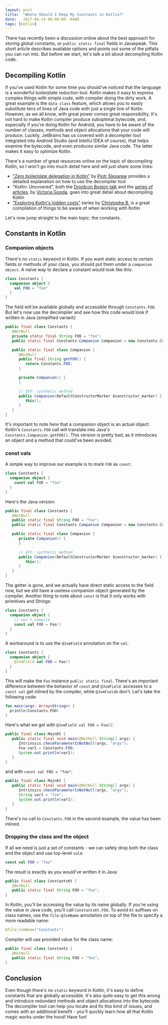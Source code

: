 ```yaml
---
layout: post
title:  "Where Should I Keep My Constants in Kotlin?"
date:   2017-06-14 00:00:00 -0400
tags: [kotlin]
---
```

There has recently been a discussion online about the best approach for storing global constants, or 
`public static final` fields in Javaspeak. This short article describes available options and points 
out some of the pitfalls you can run into. But before we start, let's talk a bit about decompiling 
Kotlin code.

## Decompiling Kotlin

If you've used Kotlin for some time you should've noticed that the language is a wonderful 
boilerplate reduction tool. Kotlin makes it easy to express complex things with simple code, with 
compiler doing the dirty work. A great example is the `data class` feature, which allows you to 
easily substitute tens of lines of Java code with just a single line of Kotlin. However, as we all 
know, with great power comes great responsibility. It's not hard to make Kotlin compiler produce 
suboptimal bytecode, and, especially if you're doing Kotlin for Android, you have to be aware of the 
number of classes, methods and object allocations that your code will produce. Luckily, JetBrains 
has us covered with a decompiler tool integrated into Android Studio (and IntelliJ IDEA of course), 
that helps examine the bytecode, and even produces similar Java code. The latter makes it easy to 
optimize Kotlin.

There's a number of great resources online on the topic of decompiling Kotlin, so I won't go into 
much detail here and will just share some links:

- ["Zero boilerplate delegation in Kotlin"][zero-boilerplate] by [Piotr Ślesarew][piotr-slesarew] 
  provides a detailed explanation on how to use the decompiler tool
- "Kotlin: Uncovered", both the [Droidcon Boston talk][kotlin-uncovered-slides] and the 
  [series of articles][kotlin-uncovered-series], by [Victoria Gonda][victoria-gonda], goes into 
  great detail about decompiling Kotlin
- ["Exploring Kotlin's hidden costs"][kotlin-hidden-costs] series by [Christophe B.][christophe-b] 
  is a great compilation of things to be aware of when working with Kotlin

Let's now jump straight to the main topic: the constants.

## Constants in Kotlin

### Companion objects

There's no `static` keyword in Kotlin. If you want static access to certain fields or methods of 
your class, you should put them under a `companion object`. A naive way to declare a constant would 
look like this:

```kotlin
class Constants {
  companion object {
    val FOO = "foo"
  }
}
```

The field will be available globally and accessible through `Constants.FOO`. But let's now use the 
decompiler and see how this code would look if written in Java (simplified variant):

```java
public final class Constants {
   @NotNull
   private static final String FOO = "foo";
   public static final Constants.Companion Companion = new Constants.Companion((DefaultConstructorMarker)null);

   public static final class Companion {
      @NotNull
      public final String getFOO() {
         return Constants.FOO;
      }

      private Companion() {
      }

      // $FF: synthetic method
      public Companion(DefaultConstructorMarker $constructor_marker) {
         this();
      }
   }
}
```

It's important to note here that a companion object is an actual object: Kotlin's `Constants.FOO` 
call will translate into Java's `Constants.Companion.getFOO()`. This version is pretty bad, as it 
introduces an object and a method that could've been avoided.

### const vals

A simple way to improve our example is to mark `FOO` as `const`:

```kotlin
class Constants {
  companion object {
    const val FOO = "foo"
  }
}
```

Here's the Java version:

```java
public final class Constants {
   @NotNull
   public static final String FOO = "foo";
   public static final Constants.Companion Companion = new Constants.Companion((DefaultConstructorMarker)null);

   public static final class Companion {
      private Companion() {
      }

      // $FF: synthetic method
      public Companion(DefaultConstructorMarker $constructor_marker) {
         this();
      }
   }
}
```

The getter is gone, and we actually have direct static access to the field now, but we still have a 
useless companion object generated by the compiler. Another thing to note about `const` is that it 
only works with primitives and Strings:

```kotlin
class Constants {
  companion object {
    // won't compile
    const val FOO = Foo()
  }
}
```

A workaround is to use the `@JvmField` annotation on the `val`:

```kotlin
class Constants {
  companion object {
    @JvmField val FOO = Foo()
  }
}
```

This will make the `Foo` instance `public static final`. There's an important difference between the 
behavior of `const` and `@JvmField`: accesses to a `const val` get inlined by the compiler, while 
`@JvmField`s don't. Let's take the following code:

```kotlin
fun main(args: Array<String>) {
  println(Constants.FOO)
}
```

Here's what we get with `@JvmField val FOO = Foo()`:

```java
public final class MainKt {
   public static final void main(@NotNull String[] args) {
      Intrinsics.checkParameterIsNotNull(args, "args");
      Foo var1 = Constants.FOO;
      System.out.println(var1);
   }
}
```

and with `const val FOO = "foo"`:

```java
public final class MainKt {
   public static final void main(@NotNull String[] args) {
      Intrinsics.checkParameterIsNotNull(args, "args");
      String var1 = "foo";
      System.out.println(var1);
   }
}
```

There's no call to `Constants.FOO` in the second example, the value has been inlined.

### Dropping the class and the object

If all we need is just a set of constants - we can safely drop both the class and the object and use 
top-level `val`s:

```kotlin
const val FOO = "foo"
```

The result is exactly as you would've written it in Java:

```java
public final class ConstantsKt {
   @NotNull
   public static final String FOO = "foo";
}
```

In Kotlin, you'll be accessing the value by its name globally. If you're using the value in Java 
code, you'll call `ConstantsKt.FOO`. To avoid `Kt` suffixes on class names, use the `file:@JvmName` 
annotation on top of the file to specify a more readable name:

```kotlin
@file:JvmName("Constants")
```

Compiler will use provided value for the class name:

```java
public final class Constants {
   @NotNull
   public static final String FOO = "foo";
}
```

## Conclusion

Even though there's no `static` keyword in Kotlin, it's easy to define constants that are globally 
accessible. It's also quite easy to get this wrong and introduce redundant methods and object
allocations into the bytecode. The decompiler tool can help you locate and fix this kind of issues, 
and comes with an additional benefit - you'll quickly learn how all that Kotlin magic works under 
the hood! Have fun!

[zero-boilerplate]: https://medium.com/@piotr.slesarew/zero-boilerplate-delegation-in-kotlin-e383fdef28eb
[piotr-slesarew]: https://twitter.com/SliskiCode
[kotlin-uncovered-slides]: https://slideslive.com/38900603/kotlin-uncovered
[kotlin-uncovered-series]: https://collectiveidea.com/blog/archives/2017/05/16/kotlin-uncovered-part-1
[victoria-gonda]: https://twitter.com/TTGonda
[kotlin-hidden-costs]: https://medium.com/@BladeCoder/exploring-kotlins-hidden-costs-part-1-fbb9935d9b62
[christophe-b]: https://twitter.com/BladeCoder
